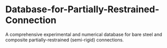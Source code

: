 # Database-for-Partially-Restrained-Connection
A comprehensive experimental and numerical database for bare steel and composite partially-restrained (semi-rigid) connections.
